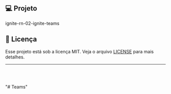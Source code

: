 
## 💻 Projeto

ignite-rn-02-ignite-teams

## 📝 Licença

Esse projeto está sob a licença MIT. Veja o arquivo [LICENSE](LICENSE) para mais detalhes.

---


<!--START_SECTION:footer-->

<br />
<br />



<!--END_SECTION:footer-->

"# Teams" 

